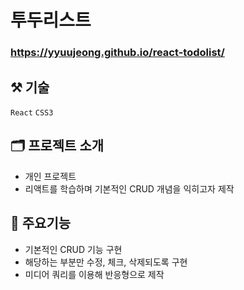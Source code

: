 # 투두리스트

### <https://yyuujeong.github.io/react-todolist/>

## :hammer_and_pick: 기술
```React``` ```CSS3```

## :card_index_dividers: 프로젝트 소개
- 개인 프로젝트
- 리액트를 학습하며 기본적인 CRUD 개념을 익히고자 제작

## :mag_right: 주요기능
- 기본적인 CRUD 기능 구현
- 해당하는 부분만 수정, 체크, 삭제되도록 구현
- 미디어 쿼리를 이용해 반응형으로 제작
